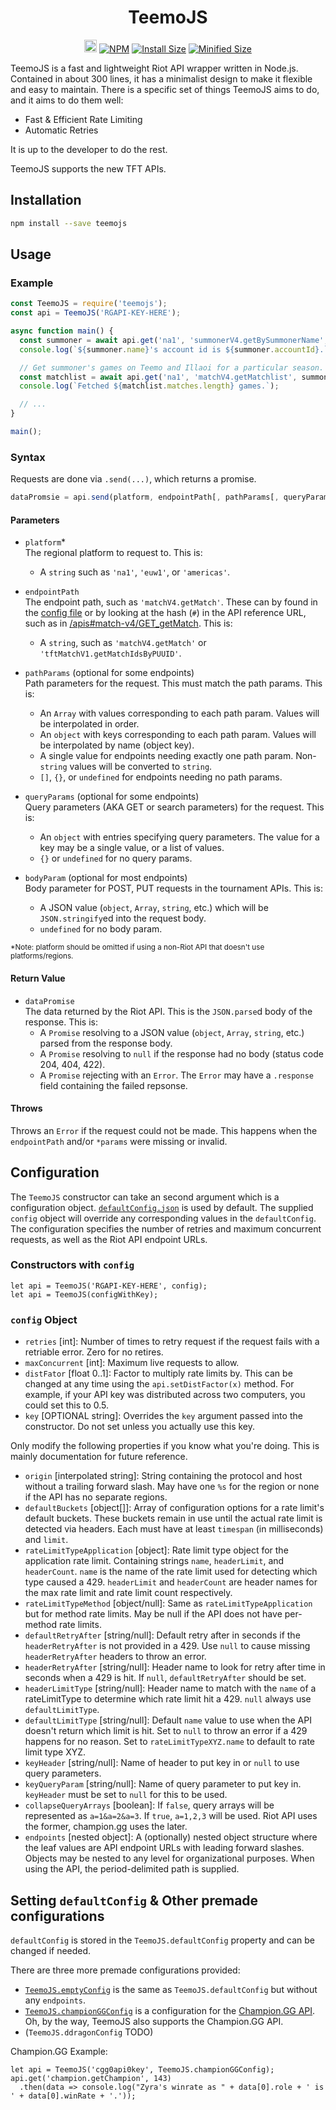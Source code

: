 <h1 align="center">
  TeemoJS
</h1>
<p align="center">
  <a href="https://github.com/MingweiSamuel/TeemoJS/"><img src="https://cdn.communitydragon.org/latest/champion/Teemo/square" width="20" height="20" alt="Github"></a>
  <a href="https://www.npmjs.com/package/teemojs"><img src="https://img.shields.io/npm/v/teemojs.svg?style=flat-square&logo=npm" alt="NPM"></a>
  <a href="https://packagephobia.now.sh/result?p=teemojs%40next"><img src="https://flat.badgen.net/packagephobia/install/teemojs@next" alt="Install Size"></a>
  <a href="https://bundlephobia.com/result?p=teemojs%40next"><img src="https://flat.badgen.net/bundlephobia/min/teemojs%40next" alt="Minified Size"></a>
</p>

TeemoJS is a fast and lightweight Riot API wrapper written in Node.js.
Contained in about 300 lines,
it has a minimalist design to make it flexible and easy to maintain.
There is a specific set of things TeemoJS aims to do, and it aims to do them well:

- Fast & Efficient Rate Limiting
- Automatic Retries

It is up to the developer to do the rest.

TeemoJS supports the new TFT APIs.

## Installation

```sh
npm install --save teemojs
```

## Usage

### Example
```js
const TeemoJS = require('teemojs');
const api = TeemoJS('RGAPI-KEY-HERE');

async function main() {
  const summoner = await api.get('na1', 'summonerV4.getBySummonerName', 'x blotter')
  console.log(`${summoner.name}'s account id is ${summoner.accountId}.`);

  // Get summoner's games on Teemo and Illaoi for a particular season.
  const matchlist = await api.get('na1', 'matchV4.getMatchlist', summoner.accountId, { champion: [ 17, 420 ] });
  console.log(`Fetched ${matchlist.matches.length} games.`);

  // ...
}

main();
```

### Syntax

Requests are done via `.send(...)`, which returns a promise.
```js
dataPromsie = api.send(platform, endpointPath[, pathParams[, queryParams[, bodyParam]]]);
```

#### Parameters
- `platform`*  
  The regional platform to request to. This is:
  - A `string` such as `'na1'`, `'euw1'`, or `'americas'`.

- `endpointPath`  
  The endpoint path, such as `'matchV4.getMatch'`. These can by found in the
  [config file](https://github.com/MingweiSamuel/TeemoJS/blob/master/defaultConfig.json)
  or by looking at the hash (`#`) in the API reference URL, such
  as in [/apis#match-v4/GET_getMatch](https://developer.riotgames.com/apis#match-v4/GET_getMatch).
  This is:
  - A `string`, such as `'matchV4.getMatch'` or `'tftMatchV1.getMatchIdsByPUUID'`.

- `pathParams` (optional for some endpoints)  
  Path parameters for the request. This must match the path params. This is:
  - An `Array` with values corresponding to each path param. Values will be interpolated in order.
  - An `object` with keys corresponding to each path param. Values will be interpolated by name (object key).
  - A single value for endpoints needing exactly one path param. Non-`string` values will be converted to `string`.
  - `[]`, `{}`, or `undefined` for endpoints needing no path params.

- `queryParams` (optional for some endpoints)  
  Query parameters (AKA GET or search parameters) for the request. This is:
  - An `object` with entries specifying query parameters. The value for a key may be a single value, or a list of values.
  - `{}` or `undefined` for no query params.

- `bodyParam` (optional for most endpoints)  
  Body parameter for POST, PUT requests in the tournament APIs. This is:
  - A JSON value (`object`, `Array`, `string`, etc.) which will be `JSON.stringify`ed into the request body.
  - `undefined` for no body param.

<sup>*Note: platform should be omitted if using a non-Riot API that doesn't use platforms/regions.</sup>

#### Return Value
- `dataPromise`  
  The data returned by the Riot API. This is the `JSON.parse`d body of the response. This is:
  - A `Promise` resolving to a JSON value (`object`, `Array`, `string`, etc.) parsed from the response body.
  - A `Promise` resolving to `null` if the response had no body (status code 204, 404, 422).
  - A `Promise` rejecting with an `Error`. The `Error` may have a `.response` field containing the failed repsonse.

#### Throws
Throws an `Error` if the request could not be made. This happens when the `endpointPath` and/or `*params` were
missing or invalid.


## Configuration

The `TeemoJS` constructor can take an second argument which is a configuration object.
[`defaultConfig.json`](https://github.com/MingweiSamuel/TeemoJS/blob/master/defaultConfig.json)
is used by default. The supplied `config` object will override any corresponding values in the `defaultConfig`.
The configuration specifies the number of retries and maximum concurrent requests, as well as the Riot API
endpoint URLs.

### Constructors with `config`
```node
let api = TeemoJS('RGAPI-KEY-HERE', config);
let api = TeemoJS(configWithKey);
```

### `config` Object

- `retries` [int]: Number of times to retry request if the request fails with a retriable error. Zero for no retires.
- `maxConcurrent` [int]: Maximum live requests to allow.
- `distFator` [float 0..1]: Factor to multiply rate limits by. This can be changed at any time using the `api.setDistFactor(x)` method. For example, if your API key was distributed across two computers, you could set this to 0.5.
- `key` [OPTIONAL string]: Overrides the `key` argument passed into the constructor. Do not set unless you actually use this key.

Only modify the following properties if you know what you're doing. This is mainly documentation for future reference.

- `origin` [interpolated string]: String containing the protocol and host without a trailing forward slash. May have one `%s` for the region or none if the API has no separate regions.
- `defaultBuckets` [object[]]: Array of configuration options for a rate limit's default buckets. These buckets remain in use until the actual rate limit is detected via headers. Each must have at least `timespan` (in milliseconds) and `limit`.
- `rateLimitTypeApplication` [object]: Rate limit type object for the application rate limit. Containing strings `name`, `headerLimit`, and `headerCount`. `name` is the name of the rate limit used for detecting which type caused a 429. `headerLimit` and `headerCount` are header names for the max rate limit and rate limit count respectively.
- `rateLimitTypeMethod` [object/null]: Same as `rateLimitTypeApplication` but for method rate limits. May be null if the API does not have per-method rate limits.
- `defaultRetryAfter` [string/null]: Default retry after in seconds if the `headerRetryAfter` is not provided in a 429. Use `null` to cause missing `headerRetryAfter` headers to throw an error.
- `headerRetryAfter` [string/null]: Header name to look for retry after time in seconds when a 429 is hit. If `null`, `defaultRetryAfter` should be set.
- `headerLimitType` [string/null]: Header name to match with the `name` of a rateLimitType to determine which rate limit hit a 429. `null` always use `defaultLimitType`.
- `defaultLimitType` [string/null]: Default `name` value to use when the API doesn't return which limit is hit. Set to `null` to throw an error if a 429 happens for no reason. Set to `rateLimitTypeXYZ.name` to default to rate limit type XYZ.
- `keyHeader` [string/null]: Name of header to put key in or `null` to use query parameters.
- `keyQueryParam` [string/null]: Name of query parameter to put key in. `keyHeader` must be set to `null` for this to be used.
- `collapseQueryArrays` [boolean]: If `false`, query arrays will be represented as `a=1&a=2&a=3`. If `true`, `a=1,2,3` will be used. Riot API uses the former, champion.gg uses the later.
- `endpoints` [nested object]: A (optionally) nested object structure where the leaf values are API endpoint URLs with leading forward slashes. Objects may be nested to any level for organizational purposes. When using the API, the period-delimited path is supplied.

## Setting `defaultConfig` & Other premade configurations

`defaultConfig` is stored in the `TeemoJS.defaultConfig` property and can be changed if needed.

There are three more premade configurations provided:
- [`TeemoJS.emptyConfig`](https://github.com/MingweiSamuel/TeemoJS/blob/master/emptyConfig.json)
is the same as `TeemoJS.defaultConfig` but without any `endpoints`.
- [`TeemoJS.championGGConfig`](https://github.com/MingweiSamuel/TeemoJS/blob/master/championGGConfig.json)
is a configuration for the [Champion.GG API](http://api.champion.gg/). Oh, by the way, TeemoJS also supports the Champion.GG API.
- (`TeemoJS.ddragonConfig` TODO)

Champion.GG Example:
```node
let api = TeemoJS('cgg0api0key', TeemoJS.championGGConfig);
api.get('champion.getChampion', 143)
  .then(data => console.log("Zyra's winrate as " + data[0].role + ' is ' + data[0].winRate + '.'));
```
